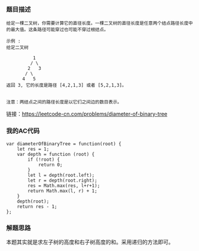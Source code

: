 ### 题目描述
```
给定一棵二叉树，你需要计算它的直径长度。一棵二叉树的直径长度是任意两个结点路径长度中的最大值。这条路径可能穿过也可能不穿过根结点。

示例 :
给定二叉树

          1
         / \
        2   3
       / \     
      4   5    
返回 3, 它的长度是路径 [4,2,1,3] 或者 [5,2,1,3]。


注意：两结点之间的路径长度是以它们之间边的数目表示。

```
链接：https://leetcode-cn.com/problems/diameter-of-binary-tree


### 我的AC代码
```
var diameterOfBinaryTree = function(root) {
    let res = 1;
    var depth = function (root) {
        if (!root) {
            return 0;
        }
        let l = depth(root.left);
        let r = depth(root.right);
        res = Math.max(res, l+r+1);
        return Math.max(l, r) + 1;
    }
    depth(root);
    return res - 1;
};
```

### 解题思路
本题其实就是求左子树的高度和右子树高度的和。采用递归的方法即可。

